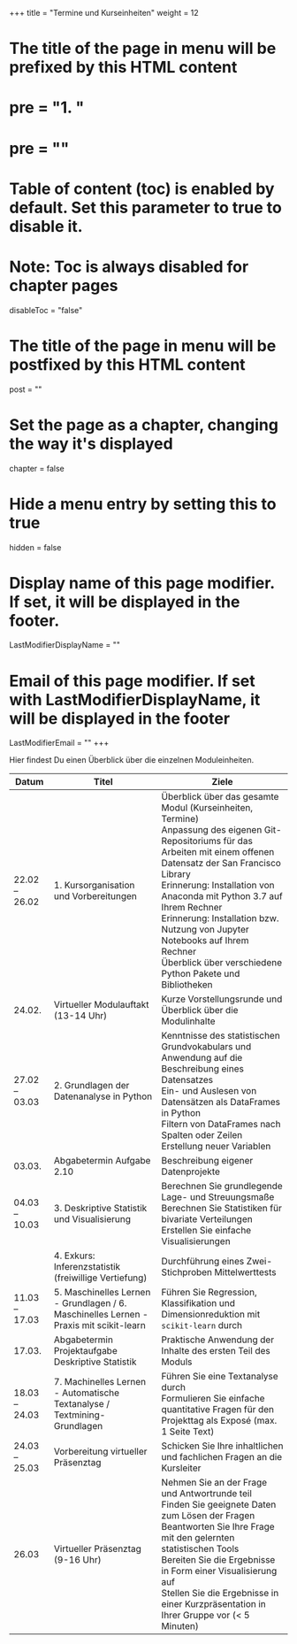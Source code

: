 +++
title = "Termine und Kurseinheiten"
weight = 12
# The title of the page in menu will be prefixed by this HTML content
# pre = "<b>1. </b>"
# pre = "<i class='fab fa-github'></i>"
# Table of content (toc) is enabled by default. Set this parameter to true to disable it.
# Note: Toc is always disabled for chapter pages
disableToc = "false"
# The title of the page in menu will be postfixed by this HTML content
post = ""
# Set the page as a chapter, changing the way it's displayed
chapter = false
# Hide a menu entry by setting this to true
hidden = false
# Display name of this page modifier. If set, it will be displayed in the footer.
LastModifierDisplayName = ""
# Email of this page modifier. If set with LastModifierDisplayName, it will be displayed in the footer
LastModifierEmail = ""
+++

Hier findest Du einen Überblick über die einzelnen Moduleinheiten.

| Datum         | Titel                                                      | Ziele                                                                                                                                                                                                                                                                                                                                   |
|---------------|------------------------------------------------------------|-----------------------------------------------------------------------------------------------------------------------------------------------------------------------------------------------------------------------------------------------------------------------------------------------------------------------------------------|
| 22.02 – 26.02 | 1. Kursorganisation und Vorbereitungen                     |  Überblick über das gesamte Modul (Kurseinheiten, Termine) <br> Anpassung des eigenen Git-Repositoriums für das Arbeiten mit einem offenen Datensatz der San Francisco Library <br> Erinnerung: Installation von Anaconda mit Python 3.7 auf Ihrem Rechner <br> Erinnerung: Installation bzw. Nutzung von Jupyter Notebooks auf Ihrem Rechner <br> Überblick über verschiedene Python Pakete und Bibliotheken |
| 24.02.    	| Virtueller Modulauftakt (13-14 Uhr)						 | Kurze Vorstellungsrunde und Überblick über die Modulinhalte |
| 27.02 – 03.03 | 2. Grundlagen der Datenanalyse in Python                   | Kenntnisse des statistischen Grundvokabulars und Anwendung auf die Beschreibung eines Datensatzes <br> Ein- und Auslesen von Datensätzen als DataFrames in Python <br> Filtern von DataFrames nach Spalten oder Zeilen <br> Erstellung neuer Variablen|
| 03.03.		| Abgabetermin Aufgabe 2.10 								 | Beschreibung eigener Datenprojekte|
| 04.03 – 10.03 | 3. Deskriptive Statistik und Visualisierung                   | Berechnen Sie grundlegende Lage- und Streuungsmaße <br> Berechnen Sie Statistiken für bivariate Verteilungen <br> Erstellen Sie einfache Visualisierungen                                                                                                                                                                               |
|  | 4. Exkurs: Inferenzstatistik <br> (freiwillige Vertiefung)       | Durchführung eines Zwei-Stichproben Mittelwerttests                                                                                                                                                                                                                                                                          |
| 11.03 – 17.03 | 5. Maschinelles Lernen - Grundlagen / 6. Maschinelles Lernen - Praxis mit scikit-learn     |  Führen Sie Regression, Klassifikation und Dimensionreduktion mit `scikit-learn` durch                                                                                                                                                                                                                                                         |
| 17.03.        | Abgabetermin Projektaufgabe Deskriptive Statistik 		| Praktische Anwendung der Inhalte des ersten Teil des Moduls |
| 18.03 – 24.03 | 7. Machinelles Lernen - Automatische Textanalyse / Textmining-Grundlagen                                    | Führen Sie eine Textanalyse durch <br> Formulieren Sie einfache quantitative Fragen für den Projekttag als Exposé (max. 1 Seite Text)                                                                                                                                                                                                       |
| 24.03 – 25.03 | Vorbereitung virtueller Präsenztag                                    | Schicken Sie Ihre inhaltlichen und fachlichen Fragen an die Kursleiter                                                                                                                                                                                                                                                                  |
| 26.03          | Virtueller Präsenztag  (9-16 Uhr)                                               | Nehmen Sie an der Frage und Antwortrunde teil <br> Finden Sie geeignete Daten zum Lösen der Fragen  <br> Beantworten Sie Ihre Frage mit den gelernten statistischen Tools <br> Bereiten Sie die Ergebnisse in Form einer Visualisierung auf <br> Stellen Sie die Ergebnisse in einer Kurzpräsentation in Ihrer Gruppe vor (< 5 Minuten) |
